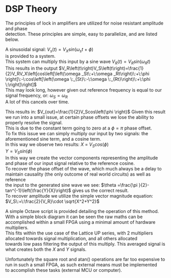 # DSP Theory
The principles of lock in amplifiers are utilized for noise resistant amplitude and phase  
detection. These principles are simple, easy to parallelize, and are listed below.  
  
A sinusoidal signal:
$`V_s\left(t\right)=V_Xsin\left(\omega _st\:+\:\phi \right)`$  
is provided to a system.  
This system can multiply this input by a sine wave $`V_R\left(t\right)=V_Rsin\left(\omega _Rt\right)`$  
This results in the output $`V_R\left(t\right)V_S\left(t\right)=\frac{1}{2}V_RV_X\left[cos\left[\left(\omega _St\:+\:\omega _Rt\right)\:+\:\phi \right]\:-\:cos\left[\left(\omega \:_{St}\:-\:\omega \:_{Rt}\right)\:+\:\phi \:\right]\right]`$  
This may look long, however given out reference frequency is equal to our signal frequency, or: $`\omega _S=\omega _R`$  
A lot of this cancels over time.  
  
This results in:
$`V_{out}=\frac{1}{2}V_Scos\left(\phi \right)`$
Given this result we run into a small issue, at certain phase offsets we lose the ability to properly resolve the signal.  
This is due to the constant term going to zero at a $`\phi =\pi `$ phase offset.  
To fix this issue we can simply multiply our input by two signals: the aforementioned sine term, and a cosine term.  
In this way we observe two results:
$`X\:=\:V_Scos\left(\phi \right)`$  
$`Y=V_Ssin\left(\phi \right)`$  
In this way we create the vector components representing the amplitude and phase of our input signal relative to the reference cosine.  
To recover the phase offset of the wave, which much always be a delay to maintain causality (the only outcome of real world circuits) as well as reference  
the input to the generated sine wave we see: $`\theta =\frac{\pi }{2}-tan^{-1}\left(\frac{Y}{X}\right)`$ gives us the correct result.  
To recover amplitude we utilize the simple vector magnitude equation: $`V_S\:=\:\frac{2}{V_R}\cdot \sqrt{X^2+Y^2}`$  
  
A simple Octave script is provided detailing the operation of this method.  
With a simple block diagram it can be seen the raw maths can be accomplished within a small FPGA using a minimal amount of hardware multipliers.  
This fits within the use case of the Lattice UP series, with 2 multipliers allocated towards signal multiplication, and all others allocated  
towards low pass filtering the output of this multiply. This averaged signal is what creates both the $`X`$ and $`Y`$ signals.  
  
Unfortunately the square root and atan() operations are far too expensive to run in such a small FPGA, as such external means must be implemented  
to accomplish these tasks (external MCU or computer).
